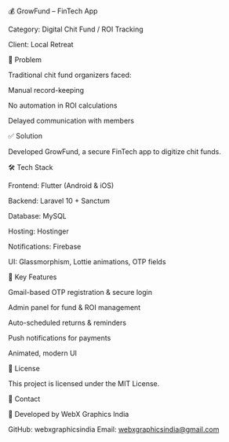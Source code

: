 💰 GrowFund – FinTech App

Category: Digital Chit Fund / ROI Tracking

Client: Local Retreat

🛑 Problem

Traditional chit fund organizers faced:

Manual record-keeping

No automation in ROI calculations

Delayed communication with members

✅ Solution

Developed GrowFund, a secure FinTech app to digitize chit funds.

🛠 Tech Stack

Frontend: Flutter (Android & iOS)

Backend: Laravel 10 + Sanctum

Database: MySQL

Hosting: Hostinger

Notifications: Firebase

UI: Glassmorphism, Lottie animations, OTP fields

🌟 Key Features

Gmail-based OTP registration & secure login

Admin panel for fund & ROI management

Auto-scheduled returns & reminders

Push notifications for payments

Animated, modern UI

📜 License

This project is licensed under the MIT License.

📧 Contact

👤 Developed by WebX Graphics India

GitHub: webxgraphicsindia Email: webxgraphicsindia@gmail.com
